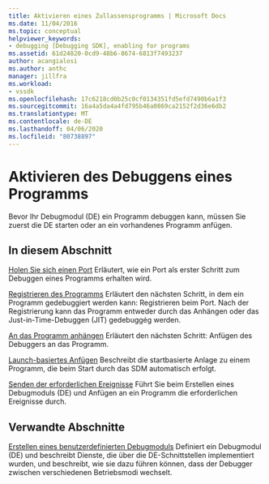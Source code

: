 ```yaml
---
title: Aktivieren eines Zullassensprogramms | Microsoft Docs
ms.date: 11/04/2016
ms.topic: conceptual
helpviewer_keywords:
- debugging [Debugging SDK], enabling for programs
ms.assetid: 61d24820-0cd9-48b6-8674-6813f7493237
author: acangialosi
ms.author: anthc
manager: jillfra
ms.workload:
- vssdk
ms.openlocfilehash: 17c6218cd0b25c0cf0134351fd5efd7490b6a1f3
ms.sourcegitcommit: 16a4a5da4a4fd795b46a0869ca2152f2d36e6db2
ms.translationtype: MT
ms.contentlocale: de-DE
ms.lasthandoff: 04/06/2020
ms.locfileid: "80738897"
---
```

# <a name="enable-a-program-to-be-debugged"></a>Aktivieren des Debuggens eines Programms
Bevor Ihr Debugmodul (DE) ein Programm debuggen kann, müssen Sie zuerst die DE starten oder an ein vorhandenes Programm anfügen.

## <a name="in-this-section"></a>In diesem Abschnitt
 [Holen Sie sich einen Port](../../extensibility/debugger/getting-a-port.md) Erläutert, wie ein Port als erster Schritt zum Debuggen eines Programms erhalten wird.

 [Registrieren des Programms](../../extensibility/debugger/registering-the-program.md) Erläutert den nächsten Schritt, in dem ein Programm gedebuggiert werden kann: Registrieren beim Port. Nach der Registrierung kann das Programm entweder durch das Anhängen oder das Just-in-Time-Debuggen (JIT) gedebuggég werden.

 [An das Programm anhängen](../../extensibility/debugger/attaching-to-the-program.md) Erläutert den nächsten Schritt: Anfügen des Debuggers an das Programm.

 [Launch-basiertes Anfügen](../../extensibility/debugger/launch-based-attachment.md) Beschreibt die startbasierte Anlage zu einem Programm, die beim Start durch das SDM automatisch erfolgt.

 [Senden der erforderlichen Ereignisse](../../extensibility/debugger/sending-the-required-events.md) Führt Sie beim Erstellen eines Debugmoduls (DE) und Anfügen an ein Programm die erforderlichen Ereignisse durch.

## <a name="related-sections"></a>Verwandte Abschnitte
 [Erstellen eines benutzerdefinierten Debugmoduls](../../extensibility/debugger/creating-a-custom-debug-engine.md) Definiert ein Debugmodul (DE) und beschreibt Dienste, die über die DE-Schnittstellen implementiert wurden, und beschreibt, wie sie dazu führen können, dass der Debugger zwischen verschiedenen Betriebsmodi wechselt.
